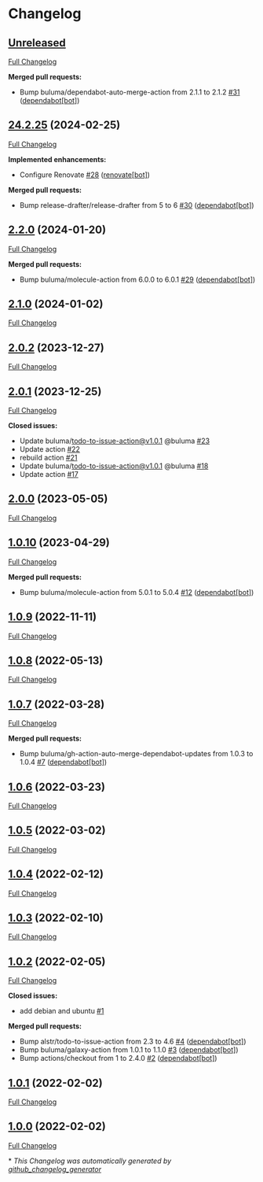 # Changelog

## [Unreleased](https://github.com/buluma/ansible-role-auto_update/tree/HEAD)

[Full Changelog](https://github.com/buluma/ansible-role-auto_update/compare/24.2.25...HEAD)

**Merged pull requests:**

- Bump buluma/dependabot-auto-merge-action from 2.1.1 to 2.1.2 [\#31](https://github.com/buluma/ansible-role-auto_update/pull/31) ([dependabot[bot]](https://github.com/apps/dependabot))

## [24.2.25](https://github.com/buluma/ansible-role-auto_update/tree/24.2.25) (2024-02-25)

[Full Changelog](https://github.com/buluma/ansible-role-auto_update/compare/2.2.0...24.2.25)

**Implemented enhancements:**

- Configure Renovate [\#28](https://github.com/buluma/ansible-role-auto_update/pull/28) ([renovate[bot]](https://github.com/apps/renovate))

**Merged pull requests:**

- Bump release-drafter/release-drafter from 5 to 6 [\#30](https://github.com/buluma/ansible-role-auto_update/pull/30) ([dependabot[bot]](https://github.com/apps/dependabot))

## [2.2.0](https://github.com/buluma/ansible-role-auto_update/tree/2.2.0) (2024-01-20)

[Full Changelog](https://github.com/buluma/ansible-role-auto_update/compare/2.1.0...2.2.0)

**Merged pull requests:**

- Bump buluma/molecule-action from 6.0.0 to 6.0.1 [\#29](https://github.com/buluma/ansible-role-auto_update/pull/29) ([dependabot[bot]](https://github.com/apps/dependabot))

## [2.1.0](https://github.com/buluma/ansible-role-auto_update/tree/2.1.0) (2024-01-02)

[Full Changelog](https://github.com/buluma/ansible-role-auto_update/compare/2.0.2...2.1.0)

## [2.0.2](https://github.com/buluma/ansible-role-auto_update/tree/2.0.2) (2023-12-27)

[Full Changelog](https://github.com/buluma/ansible-role-auto_update/compare/2.0.1...2.0.2)

## [2.0.1](https://github.com/buluma/ansible-role-auto_update/tree/2.0.1) (2023-12-25)

[Full Changelog](https://github.com/buluma/ansible-role-auto_update/compare/2.0.0...2.0.1)

**Closed issues:**

- Update buluma/todo-to-issue-action@v1.0.1 @buluma [\#23](https://github.com/buluma/ansible-role-auto_update/issues/23)
- Update action [\#22](https://github.com/buluma/ansible-role-auto_update/issues/22)
- rebuild action [\#21](https://github.com/buluma/ansible-role-auto_update/issues/21)
- Update buluma/todo-to-issue-action@v1.0.1 @buluma [\#18](https://github.com/buluma/ansible-role-auto_update/issues/18)
- Update action [\#17](https://github.com/buluma/ansible-role-auto_update/issues/17)

## [2.0.0](https://github.com/buluma/ansible-role-auto_update/tree/2.0.0) (2023-05-05)

[Full Changelog](https://github.com/buluma/ansible-role-auto_update/compare/1.0.10...2.0.0)

## [1.0.10](https://github.com/buluma/ansible-role-auto_update/tree/1.0.10) (2023-04-29)

[Full Changelog](https://github.com/buluma/ansible-role-auto_update/compare/1.0.9...1.0.10)

**Merged pull requests:**

- Bump buluma/molecule-action from 5.0.1 to 5.0.4 [\#12](https://github.com/buluma/ansible-role-auto_update/pull/12) ([dependabot[bot]](https://github.com/apps/dependabot))

## [1.0.9](https://github.com/buluma/ansible-role-auto_update/tree/1.0.9) (2022-11-11)

[Full Changelog](https://github.com/buluma/ansible-role-auto_update/compare/1.0.8...1.0.9)

## [1.0.8](https://github.com/buluma/ansible-role-auto_update/tree/1.0.8) (2022-05-13)

[Full Changelog](https://github.com/buluma/ansible-role-auto_update/compare/1.0.7...1.0.8)

## [1.0.7](https://github.com/buluma/ansible-role-auto_update/tree/1.0.7) (2022-03-28)

[Full Changelog](https://github.com/buluma/ansible-role-auto_update/compare/1.0.6...1.0.7)

**Merged pull requests:**

- Bump buluma/gh-action-auto-merge-dependabot-updates from 1.0.3 to 1.0.4 [\#7](https://github.com/buluma/ansible-role-auto_update/pull/7) ([dependabot[bot]](https://github.com/apps/dependabot))

## [1.0.6](https://github.com/buluma/ansible-role-auto_update/tree/1.0.6) (2022-03-23)

[Full Changelog](https://github.com/buluma/ansible-role-auto_update/compare/1.0.5...1.0.6)

## [1.0.5](https://github.com/buluma/ansible-role-auto_update/tree/1.0.5) (2022-03-02)

[Full Changelog](https://github.com/buluma/ansible-role-auto_update/compare/1.0.4...1.0.5)

## [1.0.4](https://github.com/buluma/ansible-role-auto_update/tree/1.0.4) (2022-02-12)

[Full Changelog](https://github.com/buluma/ansible-role-auto_update/compare/1.0.3...1.0.4)

## [1.0.3](https://github.com/buluma/ansible-role-auto_update/tree/1.0.3) (2022-02-10)

[Full Changelog](https://github.com/buluma/ansible-role-auto_update/compare/1.0.2...1.0.3)

## [1.0.2](https://github.com/buluma/ansible-role-auto_update/tree/1.0.2) (2022-02-05)

[Full Changelog](https://github.com/buluma/ansible-role-auto_update/compare/1.0.1...1.0.2)

**Closed issues:**

- add debian and ubuntu [\#1](https://github.com/buluma/ansible-role-auto_update/issues/1)

**Merged pull requests:**

- Bump alstr/todo-to-issue-action from 2.3 to 4.6 [\#4](https://github.com/buluma/ansible-role-auto_update/pull/4) ([dependabot[bot]](https://github.com/apps/dependabot))
- Bump buluma/galaxy-action from 1.0.1 to 1.1.0 [\#3](https://github.com/buluma/ansible-role-auto_update/pull/3) ([dependabot[bot]](https://github.com/apps/dependabot))
- Bump actions/checkout from 1 to 2.4.0 [\#2](https://github.com/buluma/ansible-role-auto_update/pull/2) ([dependabot[bot]](https://github.com/apps/dependabot))

## [1.0.1](https://github.com/buluma/ansible-role-auto_update/tree/1.0.1) (2022-02-02)

[Full Changelog](https://github.com/buluma/ansible-role-auto_update/compare/1.0.0...1.0.1)

## [1.0.0](https://github.com/buluma/ansible-role-auto_update/tree/1.0.0) (2022-02-02)

[Full Changelog](https://github.com/buluma/ansible-role-auto_update/compare/d23497a2876065ae5a68e9a96eb227a557af909b...1.0.0)



\* *This Changelog was automatically generated by [github_changelog_generator](https://github.com/github-changelog-generator/github-changelog-generator)*
